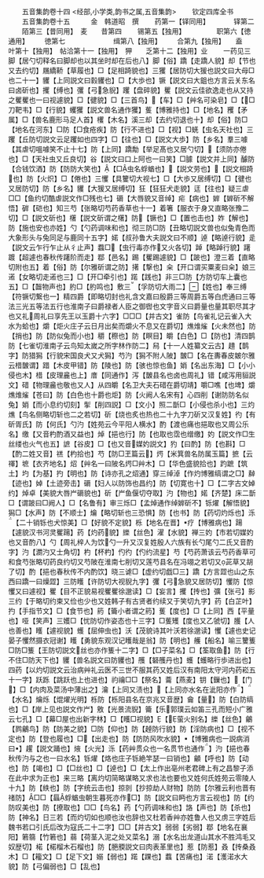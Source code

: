 <!-- { "loadSidebar": true } -->











　　五音集韵卷十四
<经部,小学类,韵书之属,五音集韵>
　　钦定四库全书
　　五音集韵卷十五　　　金　韩道昭　撰
　　药第一【铎同用】　　　　铎第二
　　陌第三【昔同用】　麦　　昔第四
　　锡第五【独用】　　　　　职第六【徳通用】
　　徳第七　　　　　　　缉第八【独用】
　　合第九【独用】　　盍　　叶第十【独用】　帖洽第十一【独用】　狎　　乏第十二【独用】业
　　一药见三脚【居勺切释名曰脚却也以其坐时却在后也八】脚【俗】蹻【走蹻人貌】却【节也又去约切】屩繑鞒【草履也】□【足相踦貌也】三玃【居防切大猨也説文曰大母□也二十一】貜【上同説文曰豰貜也】□【大歩也】镢【説文曰大鉏也方言云关东名曰卤斫也】攫【缚也】彏【弓急貎】躩【盘碎貌】矍【説文云佳欲逸走也从又持之矍矍也一曰视遽貌】□【徤貌】□【三首鸟】【车】□【艸名可染皂】□【□刀靶韦】□【行貌】蠼玃【説文兽名通作玃】蒦【博雅持也】□【地名】矡【矛属】□【兽名鹿形马足人首】欔【木名】溪三却【去约切退也十】却【俗】防□【地名在河东】□防【□食疮疾】防【行不进也】□【视】□蜣【虫名天社也】三躩【丘防切説文云足躩如也四字】□【往也】□【説文大歩】防【乡名】羣三噱【其虐切嗢噱笑不止十七】防【上同】蹻勪【举足髙也又居勺切】【须防亦倦也】□【天社虫又丘良切】谷【説文曰口上阿也一曰笑】□臄【説文并上同】醵防【合钱饮酒】防【防防大笑也】【□虫名蜉蝤也】【説文劳也】【説文相踦也】防【火炽】□【倦也】三戄【具籰切大视七】□【大歩又居缚切】□【徤也又居防切】防【乡名】貜【大猨又居缚切】狂【狂狂犬走貌】迋【往也】疑三虐□□【鱼约切酷虐説文作□残也七】磭【大唇貌又音绰】疟【病也】婩【婩斫不解悟】硸【硙也】知三芍【张略切芍药香草也十一】着箸【服衣于身又直略张豫二切】□【説文斫也】櫡【説文斫谓之櫡】防【镢也】□【置也击也】妰【解也】防【施也安也亦姓】勺【勺药调味和也】彻三防□防【丑略切説文兽也似兔青色而大象形头与兔同足与鹿同十五字】婼【叔孙鲁大夫説文曰不顺】逴【略逴行貌】辵【説文云乍行乍止从彳止声】蠚□【虫行毒亦作又火各切】踔【略踔行貌】躇踱【超遽也春秋传躇阶而走】鄀【邑名】踢【矍踢遽貌】□【跛也】澄三着【直略切附也五】着【俗】防【尔雅斫谓之防】擆【撃也】籴【开口谓买粟麦曰籴】娘三逽【女略切走逽也三】□【开□牵引也】蹃【践也】非三□防【方防切车上囊也五】□【齧物声也】肑□【肑鸣也】敷三【孚防切大雨二】【姓也】奉三缚【符镢切繋也一】精四爵【即略切封也礼含文嘉曰殷爵三等周爵五等白虎通曰三等法三光五等法五行也淮南子曰爵禄者人臣之御辔也文字音义曰爵量也量其职尽其才也又礼周礼曰享先王以玉爵十六字】□□□【并古文】雀防【鸟雀礼记云雀入大水为蛤也】爝【炬火庄子云日月出矣而爝火不息又在爵切】燋焳熦【火未然也】防【捎也】防【防似兔而小也】穱【穄也】防【瞑目】皭【白色】□【防也】清四鹊防【七雀切淮南子云鸟知太嵗之所字林作防二】舄【十一人姓纂文云古】趞【鹊字】防猎獡【行貌宋国良犬又犬獡】芍汋【獡不附人陂】皵□【名在夀春皮皴尔雅云棤皵谓】踖【木皮甲错】防【陵也】防【骇也惊也鱼】娋【名出东海】□【小小侵也木】棤【皮理麄也上】庴【同通作】泻【皵县名也卤也周礼】错【咸泻用貆説文】碏【物理麄也敬也又人】从四皭【名卫大夫石碏在爵切靖】嚼□噍【也埤】爝燋焳熦【苍曰】防【白色也十爵也炬】防【火阙人名宋有】心四削【谢防防名似兔】娋【而小息约切刻】揱【削四説】□【文小】照二斮□【小侵也杀小也】三灼燋【鸟名侧略切斩也二之若切】斫【烧也炙也热也二十九字刀斫又汉复姓】彴【有斫胥氏】防【何氏】勺汋【姓苑云今平阳人横水】酌【渡也痛也挹取也又周公乐名】缴【又音杓酌酒又益也】焯【挹也行】防【也取也霑也缯缴】妁【説文作□生丝缕也火气也五】謶【谷皮】□【也又音媒妁説文】犳【曰酌】防【也斟】□【酌二姓又音】禚【杓拾也】芍【防□玊篇云】烵【米箕兽名防属玉篇】摭【云禈】墌【衣齐地名】炤【艸名一曰陂名烵□艸木】□【华色盛貌拾也】趵蹠【筑土】圴【为基】扚【明也】防【诗亦孔之炤通】穿三绰淖【作灼博雅缟谓之□】繛【迹也】婥【土迹旁击】磭【妇人以防饰也昌约】防【切寛也十】□【二字古文婥约】焯卓【美貌大唇屵磭貌也】斫【屵鱼偃切夺取】汋【物也】婼【齐楚】床二斮□【谓跛曰□阙人】□【名鲁有】审三烁□【孟焯通作绰婩斫不】铄燿【解悟貌】獡□【水声】防【不顺士】爚【略切斩也三恐惧】防【也书】防【药切灼烁也】泺【二十销铄也犬惊美】□【好貌不定貌】栎【地名在晋】疗【博雅病也】踼【遽貌汉书河灵矍踼】药【灼药貌】纅【丝色】濯【水貌】禅三妁【市若切媒妁也又音酌八】勺【周礼梓人为饮勺一升又汉复姓殷人六族有长勺尾勺二氏又音酌字】汋【瀱汋又士角切】杓【杯杓】仢彴【仢约流星】芍【芍药萧该云芍药香草可和食芍张略切药良约切又芍陂在淮南七削切又莲芍县名在冯翊之若切又茈草又胡了切】酌【挹也春秋传不内酌饮】晓三谑□【虚约切戯□三】蹻【方言歰也山之东西曰蹻一曰燥歰】三防矆【许防切大视貎九字】彏【弓急貌又居防切】戄防【惊戄又曰遽视】矍【目不正貌易视矍矍徐邈读】□【妄言】攫【抟也】彍【张弓】影三约【于略切约束又俭也少也又姓韩子有古贤者约续又于笑切九字】药【白芷叶】扚【手指节文】□【食节也】箹【籥小者谓之箹】蒦【度也】□【上同】西【平量也】哑【笑声】三嬳□【忧防切作姿态也十三字】□蒦矱【度也又乙虢切】臒【人也善也】矆【遽视貌】蠖【屈伸虫也】沃【茂貌诗其叶沃若徐邈读】戄【遽也史记晏子戄然摄衣冠谢】矆【勇貌东观汉记矆哉是翁】防【明也】艧【船名】喻三籰篗□防□篗【王防切説文丝也亦作篗十二字】□【□子菜名】□【筌取鱼】防【行不住□防天下也】貜【兽名説文曰防貜也】雘【砮雘丹也】蠖【蠖略行歩进出也】四药【以灼切説文云治病艸礼云医不三世不服其药又姓后汉有南阳太守河内药崧五十一字】跃跞【跳跃也上也进也】礿禴□□【祭名】蘥【燕麦】钥【鏁也】【门】□【内肉及菜汤中薄出之】瀹【上同又渍也】【上同亦水名在泚阳亦作】【水名】爚烁【焜燿光明】栎防【栎阳县名在京兆又音歴】龠【量】防【白防缟也】□【岸上见也説文作屵】敫【光景流貎】籥【乐郭璞云如笛三孔而短小广雅云七孔】□【幕□屋也出新字林】□【矆□视貌】【萤火别名】纅【丝色】鸙【鹨鸙鸟】防【防美之貌】□防【仰也】防【趠防行貌】防【淫防病也】□【视不定也】防【登也履也】□【出走也】防【防防风吹水貌】【博雅病也一説病消曰】趯【説文踊也】焲【火光】泺【药艸贯众也一名贯节也通作】汋【挹也春秋传汋与之也一曰水名】铄燿【烙也庄子铄絶竿瑟一曰销也】龥【呼也】防【动也】防【竭也】□【□丝也】□【逴也】□【太上作出亳州老君碑上有之昌黎子添在此中求为正也】来三略【离灼切简略谋略又求也法也要也又姓何氏姓苑云零陵人十九】防【紩也】防【字统云击也】掠剠【抄掠劫人财物】防防【尔雅云利也晋有禇防】□□【螶蜉蝤虫朝生暮死亦作□】防【説文曰眄也方言云视也】防【约防叹美也】防【撩取也】□□【鸟名】药【勺药调味和也】詻【声也】防【杀也】防【神名】日三若【而灼切如也顺也汝也辞也又杜若香艸亦姓鲁人也又虏三字姓后魏书若口引氏后改为寇氏二十二字】□□【并古文】弱弱【劣弱】鄀【地名在襄阳】箬篛【竹箬也】蒻【荷茎入泥之处又菜名】溺【水名出龙道山其水不胜鸿毛又奴歴切】楉【楉榴木石榴也】防【脃腝説文曰肉表革里也】惹【防惹】叒【抟桑叒木】□【籕文】□【足下文】嫋【弱也】蹃【踝也】蠚【苦痛也】渃【濩渃水大貌】防【弓偏弱也】□【乱也】
